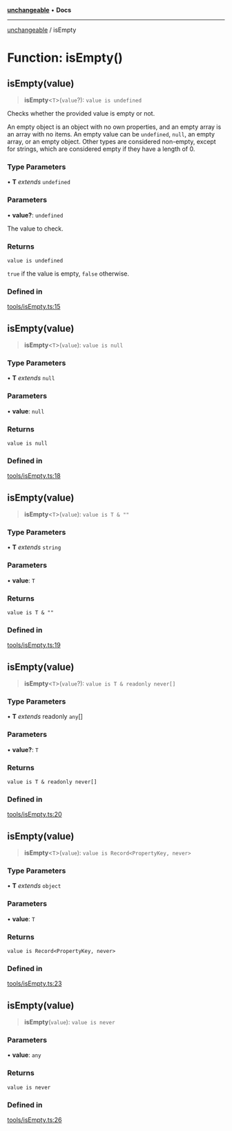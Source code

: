 [**unchangeable**](../README.md) • **Docs**

***

[unchangeable](../README.md) / isEmpty

# Function: isEmpty()

## isEmpty(value)

> **isEmpty**\<`T`\>(`value`?): `value is undefined`

Checks whether the provided value is empty or not.

An empty object is an object with no own properties, and an empty array is an array with no items.
An empty value can be `undefined`, `null`, an empty array, or an empty object.
Other types are considered non-empty, except for strings, which are considered empty if they have a length of 0.

### Type Parameters

• **T** *extends* `undefined`

### Parameters

• **value?**: `undefined`

The value to check.

### Returns

`value is undefined`

`true` if the value is empty, `false` otherwise.

### Defined in

[tools/isEmpty.ts:15](https://github.com/nevoland/unchangeable/blob/ad66755f095504a94d40a3a96d1734780b3bf9ee/lib/tools/isEmpty.ts#L15)

## isEmpty(value)

> **isEmpty**\<`T`\>(`value`): `value is null`

### Type Parameters

• **T** *extends* `null`

### Parameters

• **value**: `null`

### Returns

`value is null`

### Defined in

[tools/isEmpty.ts:18](https://github.com/nevoland/unchangeable/blob/ad66755f095504a94d40a3a96d1734780b3bf9ee/lib/tools/isEmpty.ts#L18)

## isEmpty(value)

> **isEmpty**\<`T`\>(`value`): `value is T & ""`

### Type Parameters

• **T** *extends* `string`

### Parameters

• **value**: `T`

### Returns

`value is T & ""`

### Defined in

[tools/isEmpty.ts:19](https://github.com/nevoland/unchangeable/blob/ad66755f095504a94d40a3a96d1734780b3bf9ee/lib/tools/isEmpty.ts#L19)

## isEmpty(value)

> **isEmpty**\<`T`\>(`value`?): `value is T & readonly never[]`

### Type Parameters

• **T** *extends* readonly `any`[]

### Parameters

• **value?**: `T`

### Returns

`value is T & readonly never[]`

### Defined in

[tools/isEmpty.ts:20](https://github.com/nevoland/unchangeable/blob/ad66755f095504a94d40a3a96d1734780b3bf9ee/lib/tools/isEmpty.ts#L20)

## isEmpty(value)

> **isEmpty**\<`T`\>(`value`): `value is Record<PropertyKey, never>`

### Type Parameters

• **T** *extends* `object`

### Parameters

• **value**: `T`

### Returns

`value is Record<PropertyKey, never>`

### Defined in

[tools/isEmpty.ts:23](https://github.com/nevoland/unchangeable/blob/ad66755f095504a94d40a3a96d1734780b3bf9ee/lib/tools/isEmpty.ts#L23)

## isEmpty(value)

> **isEmpty**(`value`): `value is never`

### Parameters

• **value**: `any`

### Returns

`value is never`

### Defined in

[tools/isEmpty.ts:26](https://github.com/nevoland/unchangeable/blob/ad66755f095504a94d40a3a96d1734780b3bf9ee/lib/tools/isEmpty.ts#L26)

